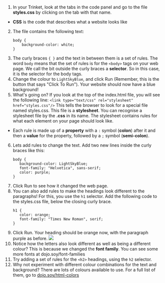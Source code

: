 1. In your Trinket, look at the tabs in the code panel and go to the file **styles.css** by clicking on the tab with that name.
 * **CSS** is the code that describes what a website looks like
2. The file contains the following text:
   ```
   body {
       background-color: white;
   }
   ```
3. The curly braces `{ }` and the text in between them is a set of rules. The word `body` means that the set of rules is for the `<body>` tags on your web page. We call the bit outside the curly braces a **selector**. So in this case, it is the selector for the body tags.
4. Change the colour to `LightSkyBlue`, and click Run \(Remember, this is the button that says "Click To Run"\). Your website should now have a blue background!
5. What's going on? If you look at the top of the index.html file, you will see the following line:
`<link type="text/css" rel="stylesheet" href="styles.css"/>` This tells the browser to look for a special file named styles.css. This file is a **stylesheet**. You can recognise a stylesheet file by the **.css** in its name. The stylesheet contains rules for what each element on your page should look like.
 * Each rule is made up of a **property** with a `:` symbol \(**colon**\) after it and then a **value** for the property, followed by a `;` symbol \(**semi-colon**\).
6. Lets add rules to change the text. Add two new lines inside the curly braces like this:
   ```
   body {
      background-color: LightSkyBlue;
      font-family: "Helvetica", sans-serif;
      color: purple;
   }
   ```
7. Click Run to see how it changed the web page. 
8. You can also add rules to make the headings look different to the paragraphs! For this, you use the `h1` selector. Add the following code to the styles.css file, below the closing curly brace.
   ```
   h1 {
      color: orange;
      font-family: "Times New Roman", serif;
   }
   ```
9. Click Run. Your heading should be orange now, with the paragraph purple as before. ![](/assets/StyleColorsFonts.png)
10. Notice how the letters also look different as well as being a different colour? This is because we changed the **font family**. You can see some more fonts at dojo.soy/font-families
11. Try adding a set of rules for the `<h2>` headings, using the `h2` selector.   
12. Why not experiment with different colour combinations for the text and background? There are lots of colours available to use. For a full list of them, go to [dojo.soy/html-colors](https://www.w3schools.com/colors/colors_names.asp)


